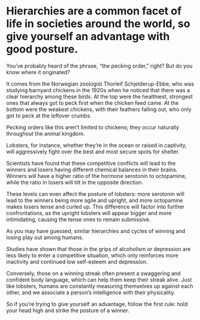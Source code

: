 # Hierarchies are a common facet of life in societies around the world, so give yourself an advantage with good posture.

You’ve probably heard of the phrase, “the pecking order,” right? But do you know where it originated?

It comes from the Norwegian zoologist Thorleif Schjelderup-Ebbe, who was studying barnyard chickens in the 1920s when he noticed that there was a clear hierarchy among these birds. At the top were the healthiest, strongest ones that always got to peck first when the chicken feed came. At the bottom were the weakest chickens, with their feathers falling out, who only got to peck at the leftover crumbs.

Pecking orders like this aren’t limited to chickens; they occur naturally throughout the animal kingdom.

Lobsters, for instance, whether they’re in the ocean or raised in captivity, will aggressively fight over the best and most secure spots for shelter.

Scientists have found that these competitive conflicts will lead to the winners and losers having different chemical balances in their brains. Winners will have a higher ratio of the hormone serotonin to octopamine, while the ratio in losers will tilt in the opposite direction.

These levels can even affect the posture of lobsters: more serotonin will lead to the winners being more agile and upright, and more octopamine makes losers tense and curled up. This difference will factor into further confrontations, as the upright lobsters will appear bigger and more intimidating, causing the tense ones to remain submissive.

As you may have guessed, similar hierarchies and cycles of winning and losing play out among humans.

Studies have shown that those in the grips of alcoholism or depression are less likely to enter a competitive situation, which only reinforces more inactivity and continued low self-esteem and depression.

Conversely, those on a winning streak often present a swaggering and confident body language, which can help them keep their streak alive. Just like lobsters, humans are constantly measuring themselves up against each other, and we associate a person’s intelligence with their physicality.

So if you’re trying to give yourself an advantage, follow the first rule: hold your head high and strike the posture of a winner.